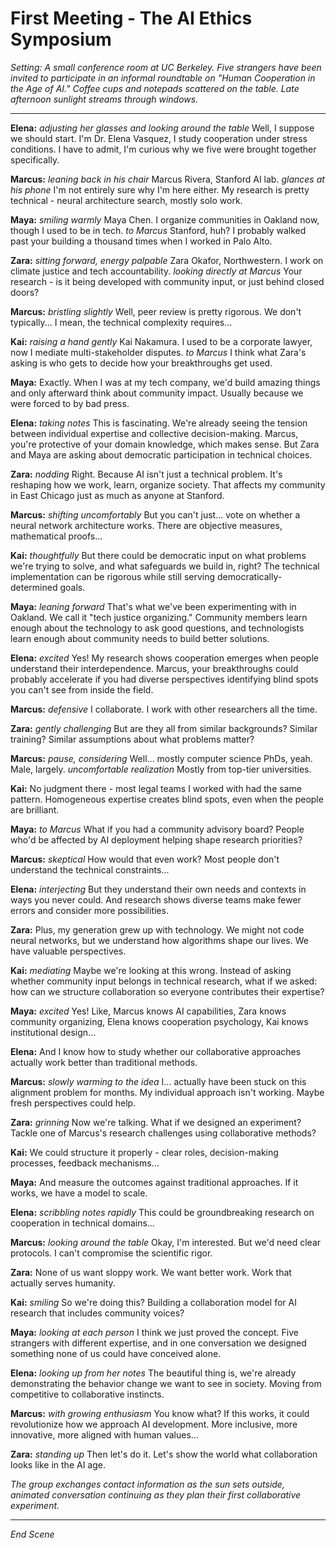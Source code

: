 # First Meeting - The AI Ethics Symposium

*Setting: A small conference room at UC Berkeley. Five strangers have been invited to participate in an informal roundtable on "Human Cooperation in the Age of AI." Coffee cups and notepads scattered on the table. Late afternoon sunlight streams through windows.*

---

**Elena:** *adjusting her glasses and looking around the table* Well, I suppose we should start. I'm Dr. Elena Vasquez, I study cooperation under stress conditions. I have to admit, I'm curious why we five were brought together specifically.

**Marcus:** *leaning back in his chair* Marcus Rivera, Stanford AI lab. *glances at his phone* I'm not entirely sure why I'm here either. My research is pretty technical - neural architecture search, mostly solo work.

**Maya:** *smiling warmly* Maya Chen. I organize communities in Oakland now, though I used to be in tech. *to Marcus* Stanford, huh? I probably walked past your building a thousand times when I worked in Palo Alto.

**Zara:** *sitting forward, energy palpable* Zara Okafor, Northwestern. I work on climate justice and tech accountability. *looking directly at Marcus* Your research - is it being developed with community input, or just behind closed doors?

**Marcus:** *bristling slightly* Well, peer review is pretty rigorous. We don't typically... I mean, the technical complexity requires...

**Kai:** *raising a hand gently* Kai Nakamura. I used to be a corporate lawyer, now I mediate multi-stakeholder disputes. *to Marcus* I think what Zara's asking is who gets to decide how your breakthroughs get used.

**Maya:** Exactly. When I was at my tech company, we'd build amazing things and only afterward think about community impact. Usually because we were forced to by bad press.

**Elena:** *taking notes* This is fascinating. We're already seeing the tension between individual expertise and collective decision-making. Marcus, you're protective of your domain knowledge, which makes sense. But Zara and Maya are asking about democratic participation in technical choices.

**Zara:** *nodding* Right. Because AI isn't just a technical problem. It's reshaping how we work, learn, organize society. That affects my community in East Chicago just as much as anyone at Stanford.

**Marcus:** *shifting uncomfortably* But you can't just... vote on whether a neural network architecture works. There are objective measures, mathematical proofs...

**Kai:** *thoughtfully* But there could be democratic input on what problems we're trying to solve, and what safeguards we build in, right? The technical implementation can be rigorous while still serving democratically-determined goals.

**Maya:** *leaning forward* That's what we've been experimenting with in Oakland. We call it "tech justice organizing." Community members learn enough about the technology to ask good questions, and technologists learn enough about community needs to build better solutions.

**Elena:** *excited* Yes! My research shows cooperation emerges when people understand their interdependence. Marcus, your breakthroughs could probably accelerate if you had diverse perspectives identifying blind spots you can't see from inside the field.

**Marcus:** *defensive* I collaborate. I work with other researchers all the time.

**Zara:** *gently challenging* But are they all from similar backgrounds? Similar training? Similar assumptions about what problems matter?

**Marcus:** *pause, considering* Well... mostly computer science PhDs, yeah. Male, largely. *uncomfortable realization* Mostly from top-tier universities.

**Kai:** No judgment there - most legal teams I worked with had the same pattern. Homogeneous expertise creates blind spots, even when the people are brilliant.

**Maya:** *to Marcus* What if you had a community advisory board? People who'd be affected by AI deployment helping shape research priorities?

**Marcus:** *skeptical* How would that even work? Most people don't understand the technical constraints...

**Elena:** *interjecting* But they understand their own needs and contexts in ways you never could. And research shows diverse teams make fewer errors and consider more possibilities.

**Zara:** Plus, my generation grew up with technology. We might not code neural networks, but we understand how algorithms shape our lives. We have valuable perspectives.

**Kai:** *mediating* Maybe we're looking at this wrong. Instead of asking whether community input belongs in technical research, what if we asked: how can we structure collaboration so everyone contributes their expertise?

**Maya:** *excited* Yes! Like, Marcus knows AI capabilities, Zara knows community organizing, Elena knows cooperation psychology, Kai knows institutional design...

**Elena:** And I know how to study whether our collaborative approaches actually work better than traditional methods.

**Marcus:** *slowly warming to the idea* I... actually have been stuck on this alignment problem for months. My individual approach isn't working. Maybe fresh perspectives could help.

**Zara:** *grinning* Now we're talking. What if we designed an experiment? Tackle one of Marcus's research challenges using collaborative methods?

**Kai:** We could structure it properly - clear roles, decision-making processes, feedback mechanisms...

**Maya:** And measure the outcomes against traditional approaches. If it works, we have a model to scale.

**Elena:** *scribbling notes rapidly* This could be groundbreaking research on cooperation in technical domains...

**Marcus:** *looking around the table* Okay, I'm interested. But we'd need clear protocols. I can't compromise the scientific rigor.

**Zara:** None of us want sloppy work. We want better work. Work that actually serves humanity.

**Kai:** *smiling* So we're doing this? Building a collaboration model for AI research that includes community voices?

**Maya:** *looking at each person* I think we just proved the concept. Five strangers with different expertise, and in one conversation we designed something none of us could have conceived alone.

**Elena:** *looking up from her notes* The beautiful thing is, we're already demonstrating the behavior change we want to see in society. Moving from competitive to collaborative instincts.

**Marcus:** *with growing enthusiasm* You know what? If this works, it could revolutionize how we approach AI development. More inclusive, more innovative, more aligned with human values...

**Zara:** *standing up* Then let's do it. Let's show the world what collaboration looks like in the AI age.

*The group exchanges contact information as the sun sets outside, animated conversation continuing as they plan their first collaborative experiment.*

---

*End Scene*
